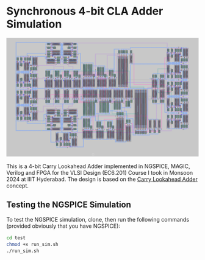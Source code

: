 # Synchronous 4-bit CLA Adder Simulation

![layout](report/images/final_layout.png)

This is a 4-bit Carry Lookahead Adder implemented in NGSPICE, MAGIC, Verilog and FPGA for the VLSI Design (EC6.201) Course I took in Monsoon 2024 at IIIT Hyderabad. The design is based on the [Carry Lookahead Adder](https://en.wikipedia.org/wiki/Carry-lookahead_adder) concept.

## Testing the NGSPICE Simulation

To test the NGSPICE simulation, clone, then run the following commands (provided obviously that you have NGSPICE):

```bash
cd test
chmod +x run_sim.sh
./run_sim.sh
```